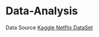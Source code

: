 # Data-Analysis

Data Source [Kaggle Netflix DataSet]("https://www.kaggle.com/shivamb/netflix-shows")
